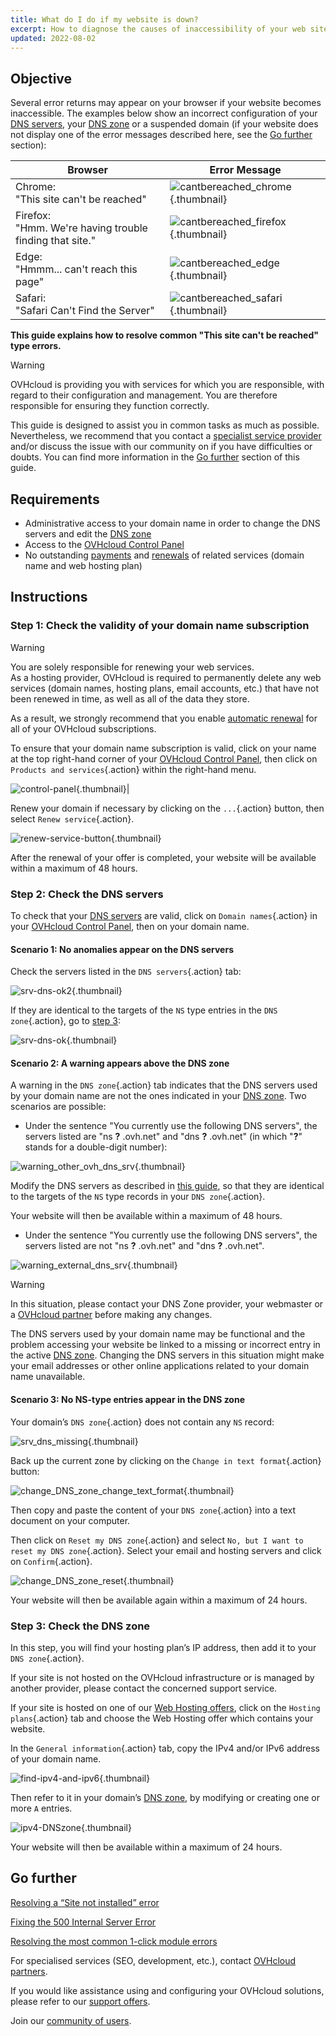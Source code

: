 ```yaml
---
title: What do I do if my website is down?
excerpt: How to diagnose the causes of inaccessibility of your web site
updated: 2022-08-02
---
```


## Objective

Several error returns may appear on your browser if your website becomes inaccessible. The examples below show an incorrect configuration of your [DNS servers](/pages/web_cloud/domains/dns_server_edit), your [DNS zone](/pages/web_cloud/domains/dns_zone_edit) or a suspended domain (if your website does not display one of the error messages described here, see the [Go further](#go-further) section):

|Browser|Error Message|
|-|---|
|Chrome:<br>"This site can't be reached"|![cantbereached_chrome](/pages/assets/screens/other/browsers/errors/cant-be-reached-chrome.png){.thumbnail}|
|Firefox:<br>"Hmm. We're having trouble finding that site."|![cantbereached_firefox](/pages/assets/screens/other/browsers/errors/cant-be-reached-firefox.png){.thumbnail}|
|Edge:<br>"Hmmm... can't reach this page"|![cantbereached_edge](/pages/assets/screens/other/browsers/errors/cant-be-reached-edge.png){.thumbnail}|
|Safari:<br>"Safari Can't Find the Server"|![cantbereached_safari](/pages/assets/screens/other/browsers/errors/cant-be-reached-safari.png){.thumbnail}|

**This guide explains how to resolve common "This site can't be reached" type errors.**

> [!warning]
> OVHcloud is providing you with services for which you are responsible, with regard to their configuration and management. You are therefore responsible for ensuring they function correctly.
>
>This guide is designed to assist you in common tasks as much as possible. Nevertheless, we recommend that you contact a [specialist service provider](/links/partner) and/or discuss the issue with our community on if you have difficulties or doubts. You can find more information in the [Go further](#go-further) section of this guide.
>

## Requirements

- Administrative access to your domain name in order to change the DNS servers and edit the [DNS zone](/pages/web_cloud/domains/dns_zone_edit)
- Access to the [OVHcloud Control Panel](/links/manager)
- No outstanding [payments](/pages/account_and_service_management/managing_billing_payments_and_services/invoice_management#pay-bills) and [renewals](/pages/account_and_service_management/managing_billing_payments_and_services/how_to_use_automatic_renewal#renewal-management) of related services (domain name and web hosting plan)

## Instructions

### Step 1: Check the validity of your domain name subscription

> [!warning]
>
> You are solely responsible for renewing your web services.<br>
> As a hosting provider, OVHcloud is required to permanently delete any web services (domain names, hosting plans, email accounts, etc.) that have not been renewed in time, as well as all of the data they store.
>
> As a result, we strongly recommend that you enable [automatic renewal](/pages/account_and_service_management/managing_billing_payments_and_services/how_to_use_automatic_renewal#instructions) for all of your OVHcloud subscriptions.
>

To ensure that your domain name subscription is valid, click on your name at the top right-hand corner of your [OVHcloud Control Panel](/links/manager), then click on `Products and services`{.action} within the right-hand menu.

![control-panel](/pages/assets/screens/control_panel/product-selection/right-column/right-menu-product-and-services.png){.thumbnail}|

Renew your domain if necessary by clicking on the `...`{.action} button, then select `Renew service`{.action}.

![renew-service-button](/pages/assets/screens/control_panel/product-selection/web-cloud/order/renew-service-button.png){.thumbnail}

After the renewal of your offer is completed, your website will be available within a maximum of 48 hours.

### Step 2: Check the DNS servers

To check that your [DNS servers](/pages/web_cloud/domains/dns_server_edit) are valid, click on `Domain names`{.action} in your [OVHcloud Control Panel](/links/manager), then on your domain name.

#### Scenario 1: No anomalies appear on the DNS servers

Check the servers listed in the `DNS servers`{.action} tab:

![srv-dns-ok2](/pages/assets/screens/control_panel/product-selection/web-cloud/domain-dns/dns-servers/name-dns-server.png){.thumbnail}

If they are identical to the targets of the `NS` type entries in the `DNS zone`{.action}, go to [step 3](#step3):

![srv-dns-ok](/pages/assets/screens/control_panel/product-selection/web-cloud/domain-dns/dns-zone/dashboard-entry-ns.png){.thumbnail}

#### Scenario 2: A warning appears above the DNS zone

A warning in the `DNS zone`{.action} tab indicates that the DNS servers used by your domain name are not the ones indicated in your [DNS zone](/pages/web_cloud/domains/dns_zone_edit). Two scenarios are possible:

- Under the sentence "You currently use the following DNS servers", the servers listed are "ns **?** .ovh.net" and "dns **?** .ovh.net" (in which "**?**" stands for a double-digit number):

![warning_other_ovh_dns_srv](/pages/assets/screens/control_panel/product-selection/web-cloud/domain-dns/dns-zone/message-other-ovh-dns-servers.png){.thumbnail}

Modify the DNS servers as described in [this guide](/pages/web_cloud/domains/dns_server_edit), so that they are identical to the targets of the `NS` type records in your `DNS zone`{.action}.

Your website will then be available within a maximum of 48 hours.

- Under the sentence "You currently use the following DNS servers", the servers listed are not "ns **?** .ovh.net" and "dns **?** .ovh.net".

![warning_external_dns_srv](/pages/assets/screens/control_panel/product-selection/web-cloud/domain-dns/dns-zone/message-external-dns-servers.png){.thumbnail}

> [!warning]
>
> In this situation, please contact your DNS Zone provider, your webmaster or a [OVHcloud partner](/links/partner) before making any changes.
>
> The DNS servers used by your domain name may be functional and the problem accessing your website be linked to a missing or incorrect entry in the active [DNS zone](/pages/web_cloud/domains/dns_zone_general_information). Changing the DNS servers in this situation might make your email addresses or other online applications related to your domain name unavailable.
>

#### Scenario 3: No NS-type entries appear in the DNS zone

Your domain’s `DNS zone`{.action} does not contain any `NS` record:

![srv_dns_missing](/pages/assets/screens/control_panel/product-selection/web-cloud/domain-dns/dns-zone/dashboard-entry-ns-missing.png){.thumbnail}

Back up the current zone by clicking on the `Change in text format`{.action} button:

![change_DNS_zone_change_text_format](/pages/assets/screens/control_panel/product-selection/web-cloud/domain-dns/dns-zone/change-in-text-format.png){.thumbnail}

Then copy and paste the content of your `DNS zone`{.action} into a text document on your computer.

Then click on `Reset my DNS zone`{.action} and select `No, but I want to reset my DNS zone`{.action}. Select your email and hosting servers and click on `Confirm`{.action}.

![change_DNS_zone_reset](/pages/assets/screens/control_panel/product-selection/web-cloud/domain-dns/dns-zone/reset-my-dns-zone.png){.thumbnail}

Your website will then be available again within a maximum of 24 hours.

### Step 3: Check the DNS zone <a name="step3"></a>

In this step, you will find your hosting plan’s IP address, then add it to your `DNS zone`{.action}.

If your site is not hosted on the OVHcloud infrastructure or is managed by another provider, please contact the concerned support service.

If your site is hosted on one of our [Web Hosting offers](/links/web/hosting), click on the `Hosting plans`{.action} tab and choose the Web Hosting offer which contains your website.

In the `General information`{.action} tab, copy the IPv4 and/or IPv6 address of your domain name.

![find-ipv4-and-ipv6](/pages/assets/screens/control_panel/product-selection/web-cloud/web-hosting/general-information/find-ipv4-and-ipv6.png){.thumbnail}

Then refer to it in your domain’s [DNS zone](/pages/web_cloud/domains/dns_zone_edit), by modifying or creating one or more `A` entries.

![ipv4-DNSzone](/pages/assets/screens/control_panel/product-selection/web-cloud/domain-dns/dns-zone/dashboard-entry-a.png){.thumbnail}

Your website will then be available within a maximum of 24 hours.

## Go further <a name="go-further"></a>

[Resolving a “Site not installed” error](/pages/web_cloud/web_hosting/multisites_website_not_installed)

[Fixing the 500 Internal Server Error](/pages/web_cloud/web_hosting/diagnostic_fix_500_internal_server_error)

[Resolving the most common 1-click module errors](/pages/web_cloud/web_hosting/diagnostic_errors_module1clic)

For specialised services (SEO, development, etc.), contact [OVHcloud partners](/links/partner).

If you would like assistance using and configuring your OVHcloud solutions, please refer to our [support offers](/links/support).

Join our [community of users](/links/community).
